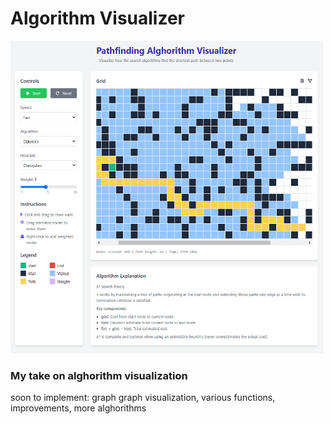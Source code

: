 # Algorithm Visualizer

<img src="img/img2.png" width="500" height="500">

### My take on alghorithm visualization

soon to implement: graph graph visualization, various functions, improvements, more alghorithms
